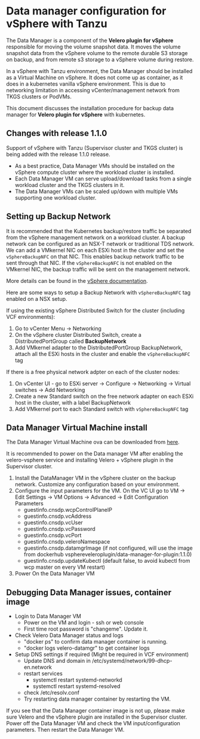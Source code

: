 # Data manager configuration for vSphere with Tanzu

The Data Manager is a component of the **Velero plugin for vSphere** responsible for moving the volume snapshot data. It moves the volume snapshot data from the vSphere volume to the remote durable S3 storage on backup, and from remote s3 storage to a vSphere volume during restore.

In a vSphere with Tanzu environment, the Data Manager should be installed as a Virtual Machine on vSphere. It does not come up as container, as it does in a kubernetes vanilla vSphere environment. This is due to networking limitation in accessing vCenter/management network from TKGS clusters or PodVMs.

This document discusses the installation procedure for backup data manager for **Velero plugin for vSphere** with kubernetes.

## Changes with release 1.1.0

Support of vSphere with Tanzu (Supervisor cluster and TKGS cluster) is being added with the release 1.1.0 release.

- As a best practice, Data Manager VMs should be installed on the vSphere compute cluster where the workload cluster is installed.
- Each Data Manager VM can serve upload/download tasks from a single workload cluster and the TKGS clusters in it.
- The Data Manager VMs can be scaled up/down with multiple VMs supporting one workload cluster.

## Setting up Backup Network

It is recommended that the Kubernetes backup/restore traffic be separated from the vSphere management network on a workload cluster. A backup network can be configured as an NSX-T network or traditional TDS network. We can add a VMkernel NIC on each ESXi host in the cluster and set the ```vSphereBackupNFC``` on that NIC. This enables backup network traffic to be sent through that NIC. If the ```vSphereBackupNFC``` is not enabled on the VMkernel NIC, the backup traffic will be sent on the management network.

More details can be found in the [vSphere documentation](https://docs.vmware.com/en/VMware-vSphere/8.0/vsphere-networking/GUID-7BC73116-C4A6-411D-8A32-AD5B7A3D5493.html).

Here are some ways to setup a Backup Network with ```vSphereBackupNFC``` tag enabled on a NSX setup.

If using the existing vSphere Distributed Switch for the cluster (including VCF environments):

1. Go to vCenter Menu -> Networking
2. On the vSphere cluster Distributed Switch, create a DistributedPortGroup called **BackupNetwork**
3. Add VMkernel adapter to the DistributedPortGroup BackupNetwork, attach all the ESXi hosts in the cluster and enable the ```vSphereBackupNFC``` tag

If there is a free physical network adpter on each of the cluster nodes:

1. On vCenter UI - go to ESXi server -> Configure -> Networking -> Virtual switches -> Add Networking
2. Create a new Standard switch on the free network adapter on each ESXi host in the cluster, with a label BackupNetwork
3. Add VMkernel port to each Standard switch with ```vSphereBackupNFC``` tag

## Data Manager Virtual Machine install

The Data Manager Virtual Machine ova can be downloaded from [here](https://vsphere-velero-datamgr.s3-us-west-1.amazonaws.com/datamgr-ob-17253392-photon-3-release-1.1.ova).

It is recommended to power on the Data manager VM after enabling the velero-vsphere service and installing Velero + vSphere plugin in the Supervisor cluster.

1. Install the DataManager VM in the vSphere cluster on the backup network. Customize any configuration based on your environment.
2. Configure the input parameters for the VM. On the VC UI go to VM -> Edit Settings -> VM Options -> Advanced -> Edit Configuration Parameters
   - guestinfo.cnsdp.wcpControlPlaneIP
   - guestinfo.cnsdp.vcAddress
   - guestinfo.cnsdp.vcUser
   - guestinfo.cnsdp.vcPassword
   - guestinfo.cnsdp.vcPort
   - guestinfo.cnsdp.veleroNamespace
   - guestinfo.cnsdp.datamgrImage (if not configured, will use the image from dockerhub vsphereveleroplugin/data-manager-for-plugin:1.1.0)
   - guestinfo.cnsdp.updateKubectl (default false, to avoid kubectl from wcp master on every VM restart)
3. Power On the Data Manager VM

## Debugging Data Manager issues, container image

- Login to Data Manager VM
  - Power on the VM and login - ssh or web console
  - First time root password is "changeme". Update it.
- Check Velero Data Manager status and logs
  - "docker ps" to confirm data manager container is running.
  - "docker logs velero-datamgr" to get container logs
- Setup DNS settings if required (Might be required in VCF environment)
  - Update DNS and domain in /etc/systemd/network/99-dhcp-en.network
  - restart services
    - systemctl restart systemd-networkd
    - systemctl restart systemd-resolved
  - check /etc/resolv.conf
  - Try restarting data manager container by restarting the VM.
  
If you see that the Data Manager container image is not up, please make sure Velero and the vSphere plugin are installed in the Supervisor cluster. Power off the Data Manager VM and check the VM input/configuration parameters. Then restart the Data Manager VM.
